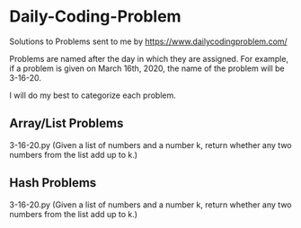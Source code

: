 # Daily-Coding-Problem
Solutions to Problems sent to me by https://www.dailycodingproblem.com/ <br/>

Problems are named after the day in which they are assigned. For example, if a problem is given on March 16th, 2020, the name of the problem will be 3-16-20. <br/>

I will do my best to categorize each problem.

## Array/List Problems
3-16-20.py (Given a list of numbers and a number k, return whether any two numbers from the list add up to k.)<br/>

## Hash Problems
3-16-20.py (Given a list of numbers and a number k, return whether any two numbers from the list add up to k.)<br/>
